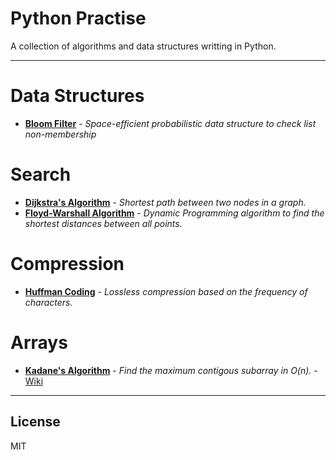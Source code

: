 # Python Practise

A collection of algorithms and data structures writting in Python.

---
# Data Structures

  - **[Bloom Filter](https://en.wikipedia.org/wiki/Bloom_filter)** - *Space-efficient probabilistic data structure to check list non-membership*

# Search

  - **[Dijkstra's Algorithm](https://en.wikipedia.org/wiki/Dijkstra%27s_algorithm)** - *Shortest path between two nodes in a graph.*
  - **[Floyd-Warshall Algorithm](https://en.wikipedia.org/wiki/Floyd%E2%80%93Warshall_algorithm)** - *Dynamic Programming algorithm to find the shortest distances between all points.*
  
# Compression

  - **[Huffman Coding](https://en.wikipedia.org/wiki/Huffman_coding)** - *Lossless compression based on the frequency of characters.*

# Arrays

  - **[Kadane's Algorithm](https://github.com/Samalot/python-practice/blob/master/Arrays/Kadane.py)** - *Find the maximum contigous subarray in O(n).* - [Wiki](https://en.wikipedia.org/wiki/Maximum_subarray_problem)



---
License
----

MIT
